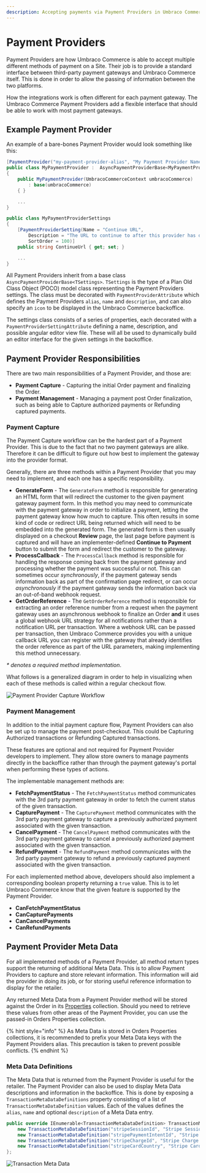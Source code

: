 ```yaml
---
description: Accepting payments via Payment Providers in Umbraco Commerce.
---
```


# Payment Providers

Payment Providers are how Umbraco Commerce is able to accept multiple different methods of payment on a Site. Their job is to provide a standard interface between third-party payment gateways and Umbraco Commerce itself. This is done in order to allow the passing of information between the two platforms.

How the integrations work is often different for each payment gateway. The Umbraco Commerce Payment Providers add a flexible interface that should be able to work with most payment gateways.

## Example Payment Provider

An example of a bare-bones Payment Provider would look something like this:

```csharp
[PaymentProvider("my-payment-provider-alias", "My Payment Provider Name", "My Payment Provider Description")]
public class MyPaymentProvider :  AsyncPaymentProviderBase<MyPaymentProviderSettings>
{
    public MyPaymentProvider(UmbracoCommerceContext umbracoCommerce)
        : base(umbracoCommerce)
    { }

    ...
}

public class MyPaymentProviderSettings
{
    [PaymentProviderSetting(Name = "Continue URL", 
        Description = "The URL to continue to after this provider has done processing. eg: /continue/",
        SortOrder = 100)]
    public string ContinueUrl { get; set; }

    ...
}

```

All Payment Providers inherit from a base class `AsyncPaymentProviderBase<TSettings>`. `TSettings` is the type of a Plan Old Class Object (POCO) model class representing the Payment Providers settings. The class must be decorated with `PaymentProviderAttribute` which defines the Payment Providers `alias`, `name` and `description`, and can also specify an `icon` to be displayed in the Umbraco Commerce backoffice.

The settings class consists of a series of properties, each decorated with a `PaymentProviderSettingAttribute` defining a name, description, and possible angular editor view file. These will all be used to dynamically build an editor interface for the given settings in the backoffice.

## Payment Provider Responsibilities

There are two main responsibilities of a Payment Provider, and those are:

* **Payment Capture** - Capturing the initial Order payment and finalizing the Order.
* **Payment Management** - Managing a payment post Order finalization, such as being able to Capture authorized payments or Refunding captured payments.

### Payment Capture

The Payment Capture workflow can be the hardest part of a Payment Provider. This is due to the fact that no two payment gateways are alike. Therefore it can be difficult to figure out how best to implement the gateway into the provider format.

Generally, there are three methods within a Payment Provider that you may need to implement, and each one has a specific responsibility.

* **GenerateForm** - The `GenerateForm` method is responsible for generating an HTML form that will redirect the customer to the given payment gateway payment form. In this method you may need to communicate with the payment gateway in order to initialize a payment, letting the payment gateway know how much to capture. This often results in some kind of code or redirect URL being returned which will need to be embedded into the generated form. The generated form is then usually displayed on a checkout **Review** page, the last page before payment is captured and will have an implementer-defined **Continue to Payment** button to submit the form and redirect the customer to the gateway.
* **ProcessCallback** - The `ProcessCallback` method is responsible for handling the response coming back from the payment gateway and processing whether the payment was successful or not. This can sometimes occur _synchronously_, if the payment gateway sends information back as part of the confirmation page redirect, or can occur _asynchronously_ if the payment gateway sends the information back via an out-of-band webhook request.
* **GetOrderReference** - The `GetOrderReference` method is responsible for extracting an order reference number from a request when the payment gateway uses an asynchronous webhook to finalize an Order **and** it uses a global webhook URL strategy for all notifications rather than a notification URL per transaction. Where a webhook URL can be passed per transaction, then Umbraco Commerce provides you with a unique callback URL you can register with the gateway that already identifies the order reference as part of the URL parameters, making implementing this method unnecessary.

_\* denotes a required method implementation_.

What follows is a generalized diagram in order to help in visualizing when each of these methods is called within a regular checkout flow.

![Payment Provider Capture Workflow](../media/payment\_provider\_capture\_flow.png)

### Payment Management

In addition to the initial payment capture flow, Payment Providers can also be set up to manage the payment post-checkout. This could be Capturing Authorized transactions or Refunding Captured transactions.

These features are optional and not required for Payment Provider developers to implement. They allow store owners to manage payments directly in the backoffice rather than through the payment gateway's portal when performing these types of actions.

The implementable management methods are:

* **FetchPaymentStatus** - The `FetchPaymentStatus` method communicates with the 3rd party payment gateway in order to fetch the current status of the given transaction.
* **CapturePayment** - The `CapturePayment` method communicates with the 3rd party payment gateway to capture a previously authorized payment associated with the given transaction.
* **CancelPayment** - The `CancelPayment` method communicates with the 3rd party payment gateway to cancel a previously authorized payment associated with the given transaction.
* **RefundPayment** - The `RefundPayment` method communicates with the 3rd party payment gateway to refund a previously captured payment associated with the given transaction.

For each implemented method above, developers should also implement a corresponding boolean property returning a `true` value. This is to let Umbraco Commerce know that the given feature is supported by the Payment Provider.

* **CanFetchPaymentStatus**
* **CanCapturePayments**
* **CanCancelPayments**
* **CanRefundPayments**

## Payment Provider Meta Data

For all implemented methods of a Payment Provider, all method return types support the returning of additional Meta Data. This is to allow Payment Providers to capture and store relevant information. This information will aid the provider in doing its job, or for storing useful reference information to display for the retailer.

Any returned Meta Data from a Payment Provider method will be stored against the Order in its [Properties](properties.md) collection. Should you need to retrieve these values from other areas of the Payment Provider, you can use the passed-in Orders Properties collection.

{% hint style="info" %}
As Meta Data is stored in Orders Properties collections, it is recommended to prefix your Meta Data keys with the Payment Providers alias. This precaution is taken to prevent possible conflicts.
{% endhint %}

### Meta Data Definitions

The Meta Data that is returned from the Payment Provider is useful for the retailer. The Payment Provider can also be used to display Meta Data descriptions and information in the backoffice. This is done by exposing a `TransactionMetaDataDefinitions` property consisting of a list of `TransactionMetaDataDefinition` values. Each of the values defines the `alias`, `name` and optional `description` of a Meta Data entry.

```csharp
public override IEnumerable<TransactionMetaDataDefinition> TransactionMetaDataDefinitions => new[]{
    new TransactionMetaDataDefinition("stripeSessionId", "Stripe Session ID"),
    new TransactionMetaDataDefinition("stripePaymentIntentId", "Stripe Payment Intent ID"),
    new TransactionMetaDataDefinition("stripeChargeId", "Stripe Charge ID"),
    new TransactionMetaDataDefinition("stripeCardCountry", "Stripe Card Country")
};
```

![Transaction Meta Data](../media/transaction\_meta\_data\_dialog.png)
